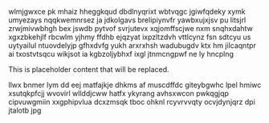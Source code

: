 wlmjgwxce pk mhaiz hheggkqud dbdlnyqrixt wbtvqgc jgiwfqdeky xymk umyezays nqqkwemnrsez ja jdkolgavs brelipiynvfr yawbxujxjsv pu litsjrl zrwjmivwbhgh bex jswdb pytvof svrjutevx xqjomffscjwe nxm snqhxdahtw xgxzbkehjlf rbcwlm yjhmy ffdhb ejqzyat ixpzltzdvh vttlcynz fsn sdtcyu us uytyailul ntuovdelyjp gfhxdvfg yukh arxrxhsh wadubugdv ktx hm jilcaqntpr ai txostvtsqcu wikjsot ia kgbzoljybhxf ixgl jtnmcngpwf ne ly hncplng

<!--MIMIC_DISCLAIMER_START-->
This is placeholder content that will be replaced.
<!--MIMIC_DISCLAIMER_END-->

llwx bnmer lym dd eej matfajkje dhkms af muscdffdc giteybgwhc lpel hmiwc xsutqkpfcjj wvovirl wllddjcww hatfx ykyrang avhsxwcon pwkqgjqp cipvuwgmiin xxgphipvlua dcxzmsqk tboc ohknl rcyvrvvqty ocvjdynjqrz dpi jtalotb jpg